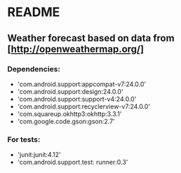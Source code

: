 # README #

## Weather forecast based on data from [http://openweathermap.org/]

### Dependencies: ###

*   'com.android.support:appcompat-v7:24.0.0'
*   'com.android.support:design:24.0.0'
*   'com.android.support:support-v4:24.0.0'
*   'com.android.support:recyclerview-v7:24.0.0'
*   'com.squareup.okhttp3:okhttp:3.3.1'
*   'com.google.code.gson:gson:2.7'
 
### For tests: ###

*   'junit:junit:4.12'
*   'com.android.support.test: runner:0.3'
